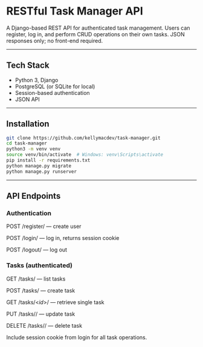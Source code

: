 # RESTful Task Manager API

A Django-based REST API for authenticated task management. Users can register, log in, and perform CRUD operations on their own tasks. JSON responses only; no front-end required.

---

## Tech Stack

- Python 3, Django
- PostgreSQL (or SQLite for local)
- Session-based authentication
- JSON API

---

## Installation

```bash
git clone https://github.com/kellymacdev/task-manager.git
cd task-manager
python3 -m venv venv
source venv/bin/activate  # Windows: venv\Scripts\activate
pip install -r requirements.txt
python manage.py migrate
python manage.py runserver
```
----------------
## API Endpoints

### Authentication

POST /register/ — create user

POST /login/ — log in, returns session cookie

POST /logout/ — log out

### Tasks (authenticated)

GET /tasks/ — list tasks

POST /tasks/ — create task

GET /tasks/<_id_>/ — retrieve single task

PUT /tasks/<id>/ — update task

DELETE /tasks/<id>/ — delete task

Include session cookie from login for all task operations.
